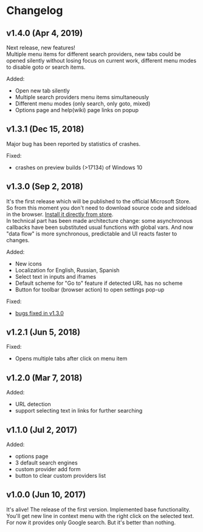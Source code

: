 # Changelog
## v1.4.0 (Apr 4, 2019)
Next release, new features!  
Multiple menu items for different search providers, new tabs could be opened silently without losing focus on current work, different menu modes to disable goto or search items.

Added:
- Open new tab silently
- Multiple search providers menu items simultaneously
- Different menu modes (only search, only goto, mixed)
- Options page and help(wiki) page links on popup

## v1.3.1 (Dec 15, 2018)
Major bug has been reported by statistics of crashes. 

Fixed:
- crashes on preview builds (>17134) of Windows 10

## v1.3.0 (Sep 2, 2018)
It's the first release which will be published to the official Microsoft Store. So from this moment you don't need to download source code and sideload in the browser. [Install it directly from store](https://www.microsoft.com/store/apps/9NZ9THH1RS1X).  
In technical part has been made architecture change: some asynchronous callbacks have been substituted usual functions with global vars. And now "data flow" is more synchronous, predictable and UI reacts faster to changes. 

Added:
- New icons
- Localization for English, Russian, Spanish
- Select text in inputs and iframes
- Default scheme for "Go to" feature if detected URL has no scheme
- Button for toolbar (browser action) to open settings pop-up

Fixed:
- [bugs fixed in v1.3.0](https://github.com/bam/edge-contextMenuSearch/issues?utf8=%E2%9C%93&q=is:issue+is:closed+label:bug+milestone:1.3.0)

## v1.2.1 (Jun 5, 2018)
Fixed:
- Opens multiple tabs after click on menu item

## v1.2.0 (Mar 7, 2018)
Added:
- URL detection
- support selecting text in links for further searching

## v1.1.0 (Jul 2, 2017)
Added:
- options page
- 3 default search engines
- custom provider add form
- button to clear custom providers list

## v1.0.0 (Jun 10, 2017)
It's alive!
The release of the first version.
Implemented base functionality. You'll get new line in context menu with the right click on the selected text. For now it provides only Google search. But it's better than nothing.